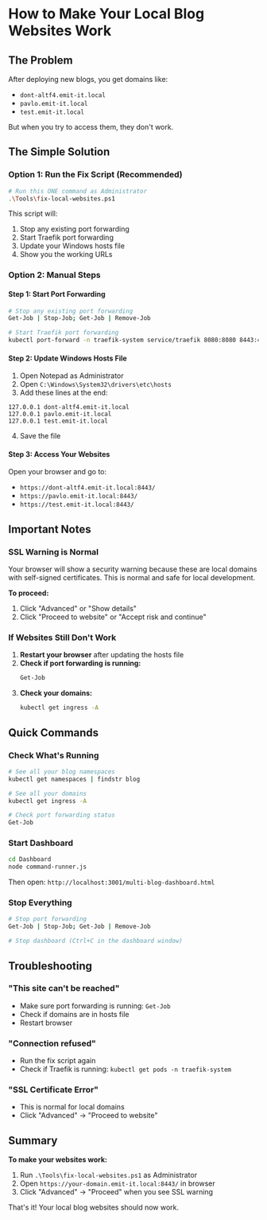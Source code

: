 # How to Make Your Local Blog Websites Work

## The Problem
After deploying new blogs, you get domains like:
- `dont-altf4.emit-it.local`
- `pavlo.emit-it.local` 
- `test.emit-it.local`

But when you try to access them, they don't work.

## The Simple Solution

### Option 1: Run the Fix Script (Recommended)
```bash
# Run this ONE command as Administrator
.\Tools\fix-local-websites.ps1
```

This script will:
1. Stop any existing port forwarding
2. Start Traefik port forwarding
3. Update your Windows hosts file
4. Show you the working URLs

### Option 2: Manual Steps

#### Step 1: Start Port Forwarding
```bash
# Stop any existing port forwarding
Get-Job | Stop-Job; Get-Job | Remove-Job

# Start Traefik port forwarding
kubectl port-forward -n traefik-system service/traefik 8080:8080 8443:443
```

#### Step 2: Update Windows Hosts File
1. Open Notepad as Administrator
2. Open `C:\Windows\System32\drivers\etc\hosts`
3. Add these lines at the end:
```
127.0.0.1 dont-altf4.emit-it.local
127.0.0.1 pavlo.emit-it.local
127.0.0.1 test.emit-it.local
```
4. Save the file

#### Step 3: Access Your Websites
Open your browser and go to:
- `https://dont-altf4.emit-it.local:8443/`
- `https://pavlo.emit-it.local:8443/`
- `https://test.emit-it.local:8443/`

## Important Notes

### SSL Warning is Normal
Your browser will show a security warning because these are local domains with self-signed certificates. This is normal and safe for local development.

**To proceed:**
1. Click "Advanced" or "Show details"
2. Click "Proceed to website" or "Accept risk and continue"

### If Websites Still Don't Work
1. **Restart your browser** after updating the hosts file
2. **Check if port forwarding is running:**
   ```bash
   Get-Job
   ```
3. **Check your domains:**
   ```bash
   kubectl get ingress -A
   ```

## Quick Commands

### Check What's Running
```bash
# See all your blog namespaces
kubectl get namespaces | findstr blog

# See all your domains
kubectl get ingress -A

# Check port forwarding status
Get-Job
```

### Start Dashboard
```bash
cd Dashboard
node command-runner.js
```
Then open: `http://localhost:3001/multi-blog-dashboard.html`

### Stop Everything
```bash
# Stop port forwarding
Get-Job | Stop-Job; Get-Job | Remove-Job

# Stop dashboard (Ctrl+C in the dashboard window)
```

## Troubleshooting

### "This site can't be reached"
- Make sure port forwarding is running: `Get-Job`
- Check if domains are in hosts file
- Restart browser

### "Connection refused"
- Run the fix script again
- Check if Traefik is running: `kubectl get pods -n traefik-system`

### "SSL Certificate Error"
- This is normal for local domains
- Click "Advanced" → "Proceed to website"

## Summary
**To make your websites work:**
1. Run `.\Tools\fix-local-websites.ps1` as Administrator
2. Open `https://your-domain.emit-it.local:8443/` in browser
3. Click "Advanced" → "Proceed" when you see SSL warning

That's it! Your local blog websites should now work.
